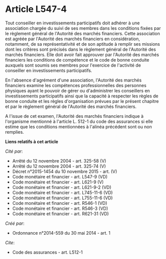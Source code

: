 # Article L547-4

Tout conseiller en investissements participatifs doit adhérer à une association chargée du suivi de ses membres dans les
conditions fixées par le règlement général de l'Autorité des marchés financiers. Cette association est agréée par l'Autorité
des marchés financiers en considération, notamment, de sa représentativité et de son aptitude à remplir ses missions dont les
critères sont précisés dans le règlement général de l'Autorité des marchés financiers. Elle doit avoir fait approuver par
l'Autorité des marchés financiers les conditions de compétence et le code de bonne conduite auxquels sont soumis ses membres
pour l'exercice de l'activité de conseiller en investissements participatifs.

En l'absence d'agrément d'une association, l'Autorité des marchés financiers examine les compétences professionnelles des
personnes physiques ayant le pouvoir de gérer ou d'administrer les conseillers en investissements participatifs ainsi que la
capacité à respecter les règles de bonne conduite et les règles d'organisation prévues par le présent chapitre et par le
règlement général de l'Autorité des marchés financiers.

A l'issue de cet examen, l'Autorité des marchés financiers indique à l'organisme mentionné à l'article L. 512-1 du code des
assurances si elle estime que les conditions mentionnées à l'alinéa précédent sont ou non remplies.

**Liens relatifs à cet article**

_Cité par_:

  - Arrêté du 12 novembre 2004 - art. 325-58 (V)
  - Arrêté du 12 novembre 2004 - art. 325-74 (V)
  - Décret n°2015-1454 du 10 novembre 2015 - art. (V)
  - Code monétaire et financier - art. L547-9 (VD)
  - Code monétaire et financier - art. L621-9 (V)
  - Code monétaire et financier - art. L621-9-2 (VD)
  - Code monétaire et financier - art. L745-11-6 (VD)
  - Code monétaire et financier - art. L755-11-6 (VD)
  - Code monétaire et financier - art. R546-1 (VD)
  - Code monétaire et financier - art. R546-3 (VD)
  - Code monétaire et financier - art. R621-31 (VD)

_Créé par_:

  - Ordonnance n°2014-559 du 30 mai 2014 - art. 1

_Cite_:

  - Code des assurances - art. L512-1
